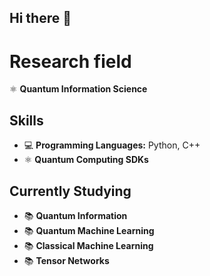 ## Hi there 👋

# Research field

⚛ **Quantum Information Science**  

## Skills
- 💻 **Programming Languages:** Python, C++
- ⚛ **Quantum Computing SDKs**

## Currently Studying
- 📚 **Quantum Information**  
- 📚 **Quantum Machine Learning**  
- 📚 **Classical Machine Learning**
- 📚 **Tensor Networks** 
<!--
**Dang-Khoa-Tao/Dang-Khoa-Tao** is a ✨ _special_ ✨ repository because its `README.md` (this file) appears on your GitHub profile.

Here are some ideas to get you started:

- 🔭 I’m currently working on ...
- 🌱 I’m currently learning ...
- 👯 I’m looking to collaborate on ...
- 🤔 I’m looking for help with ...
- 💬 Ask me about ...
- 📫 How to reach me: ...
- 😄 Pronouns: ...
- ⚡ Fun fact: ...
-->
